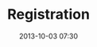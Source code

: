 ---
date: 2013-10-03 07:30
hour: 07:30 am - 9:00 am
title: Registration
name:
company:
location: At Hotel
categories: day2
expand:
---
